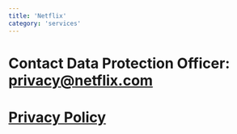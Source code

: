 ```yaml
---
title: 'Netflix'
category: 'services'
---
```


# Contact Data Protection Officer: privacy@netflix.com

# [Privacy Policy](https://help.netflix.com/legal/privacy)

